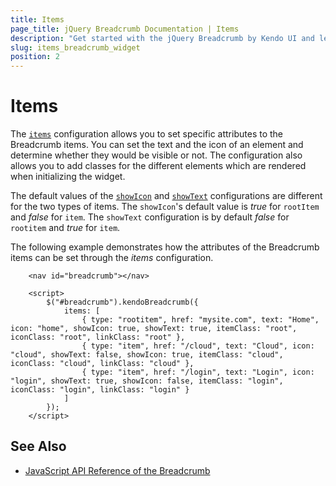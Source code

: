 ```yaml
---
title: Items
page_title: jQuery Breadcrumb Documentation | Items
description: "Get started with the jQuery Breadcrumb by Kendo UI and learn how to configure the items of the widget."
slug: items_breadcrumb_widget
position: 2
---
```


# Items

The [`items`](/api/javascript/ui/breadcrumb/configuration/items) configuration allows you to set specific attributes to the Breadcrumb items. You can set the text and the icon of an element and determine whether they would be visible or not. The configuration also allows you to add classes for the different elements which are rendered when initializing the widget. 

The default values of the [`showIcon`](/api/javascript/ui/breadcrumb/configuration/items.showicon) and [`showText`](/api/javascript/ui/breadcrumb/configuration/items.showtext) configurations are different for the two types of items. The `showIcon`'s default value is *true* for `rootItem` and *false* for `item`. The `showText` configuration is by default *false* for `rootitem` and *true* for `item`.

The following example demonstrates how the attributes of the Breadcrumb items can be set through the *items* configuration.

```dojo
    <nav id="breadcrumb"></nav>

    <script>
        $("#breadcrumb").kendoBreadcrumb({
            items: [
                { type: "rootitem", href: "mysite.com", text: "Home", icon: "home", showIcon: true, showText: true, itemClass: "root", iconClass: "root", linkClass: "root" },
                { type: "item", href: "/cloud", text: "Cloud", icon: "cloud", showText: false, showIcon: true, itemClass: "cloud", iconClass: "cloud", linkClass: "cloud" },
                { type: "item", href: "/login", text: "Login", icon: "login", showText: true, showIcon: false, itemClass: "login", iconClass: "login", linkClass: "login" }
            ]
        });
    </script>
```

## See Also

* [JavaScript API Reference of the Breadcrumb](/api/javascript/ui/breadcrumb)
